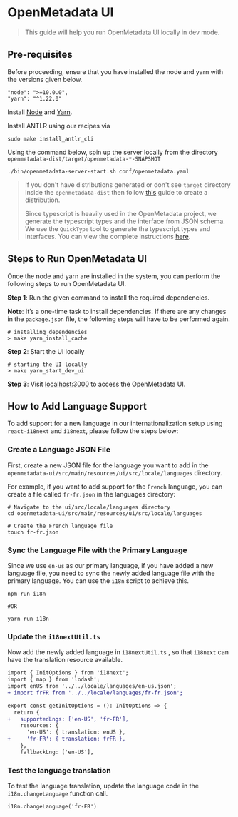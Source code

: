 # OpenMetadata UI

> This guide will help you run OpenMetadata UI locally in dev mode.

## Pre-requisites

Before proceeding, ensure that you have installed the node and yarn with the versions given below.

```
"node": ">=10.0.0",
"yarn": "^1.22.0"
```

Install [Node](https://nodejs.org/en/download/) and [Yarn](https://classic.yarnpkg.com/lang/en/docs/install/).<br />

Install ANTLR using our recipes via

```shell
sudo make install_antlr_cli
```

Using the command below, spin up the server locally from the directory `openmetadata-dist/target/openmetadata-*-SNAPSHOT`

```shell
./bin/openmetadata-server-start.sh conf/openmetadata.yaml
```

> If you don't have distributions generated or don't see `target` directory inside the `openmetadata-dist` then follow [this](https://docs.open-metadata.org/developers/contribute/build-code-and-run-tests/openmetadata-server#create-a-distribution-packaging) guide to create a distribution.
>
> Since typescript is heavily used in the OpenMetadata project, we generate the typescript types and the interface from JSON schema. We use the `QuickType` tool to generate the typescript types and interfaces. You can view the complete instructions [here](https://docs.open-metadata.org/developers/contribute/build-code-and-run-tests/generate-typescript-types-from-json-schema).

## Steps to Run OpenMetadata UI

Once the node and yarn are installed in the system, you can perform the following steps to run OpenMetadata UI.

**Step 1**: Run the given command to install the required dependencies.

**Note**: It’s a one-time task to install dependencies. If there are any changes in the `package.json` file, the following steps will have to be performed again.

```shell
# installing dependencies
> make yarn_install_cache
```

**Step 2**: Start the UI locally

```shell
# starting the UI locally
> make yarn_start_dev_ui
```

**Step 3**: Visit [localhost:3000](http://localhost:3000/) to access the OpenMetadata UI.

## How to Add Language Support

To add support for a new language in our internationalization setup using `react-i18next` and `i18next`, please follow the steps below:

### Create a Language JSON File

First, create a new JSON file for the language you want to add in the `openmetadata-ui/src/main/resources/ui/src/locale/languages` directory.

For example, if you want to add support for the `French` language, you can create a file called `fr-fr.json` in the languages directory:

```shell
# Navigate to the ui/src/locale/languages directory
cd openmetadata-ui/src/main/resources/ui/src/locale/languages

# Create the French language file
touch fr-fr.json

```

### Sync the Language File with the Primary Language

Since we use `en-us` as our primary language, if you have added a new language file, you need to sync the newly added language file with the primary language. You can use the `i18n` script to achieve this.

```shell
npm run i18n

#OR

yarn run i18n
```

### Update the `i18nextUtil.ts`

Now add the newly added language in `i18nextUtil.ts` , so that `i18next` can have the translation resource available.

```diff
import { InitOptions } from 'i18next';
import { map } from 'lodash';
import enUS from '../../locale/languages/en-us.json';
+ import frFR from '../../locale/languages/fr-fr.json';

export const getInitOptions = (): InitOptions => {
  return {
+   supportedLngs: ['en-US', 'fr-FR'],
    resources: {
      'en-US': { translation: enUS },
+     'fr-FR': { translation: frFR },
    },
    fallbackLng: ['en-US'],
```

### Test the language translation

To test the language translation, update the language code in the `i18n.changeLanguage` function call.

```shell
i18n.changeLanguage('fr-FR')
```
